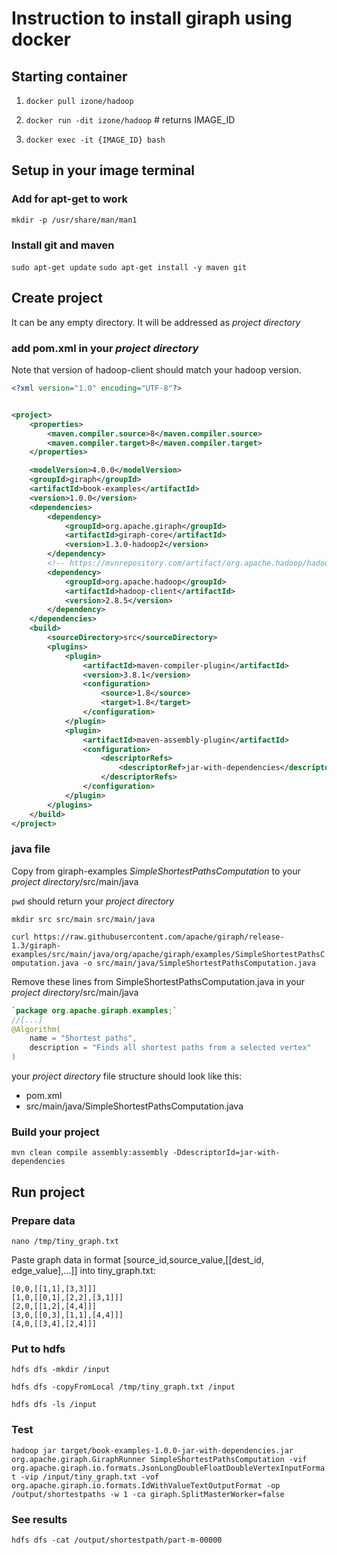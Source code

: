 # Instruction to install giraph using docker
## Starting container

1. `docker pull izone/hadoop`

2. `docker run -dit izone/hadoop` # returns IMAGE_ID

3. `docker exec -it {IMAGE_ID} bash `
## Setup in your image terminal
### Add for apt-get to work
`mkdir -p /usr/share/man/man1`
### Install git and maven
`sudo apt-get update`
`sudo apt-get install -y maven git`

## Create project
It can be any empty directory. It will be addressed as *project directory*
### add pom.xml in your *project directory*
Note that version of hadoop-client should match your hadoop version.

```xml
<?xml version="1.0" encoding="UTF-8"?>


<project>
    <properties>
        <maven.compiler.source>8</maven.compiler.source>
        <maven.compiler.target>8</maven.compiler.target>
    </properties>

    <modelVersion>4.0.0</modelVersion>
    <groupId>giraph</groupId>
    <artifactId>book-examples</artifactId>
    <version>1.0.0</version>
    <dependencies>
        <dependency>
            <groupId>org.apache.giraph</groupId>
            <artifactId>giraph-core</artifactId>
            <version>1.3.0-hadoop2</version>
        </dependency>
        <!-- https://mvnrepository.com/artifact/org.apache.hadoop/hadoop-client -->
        <dependency>
            <groupId>org.apache.hadoop</groupId>
            <artifactId>hadoop-client</artifactId>
            <version>2.8.5</version>
        </dependency>
    </dependencies>
    <build>
        <sourceDirectory>src</sourceDirectory>
        <plugins>
            <plugin>
                <artifactId>maven-compiler-plugin</artifactId>
                <version>3.8.1</version>
                <configuration>
                    <source>1.8</source>
                    <target>1.8</target>
                </configuration>
            </plugin>
            <plugin>
                <artifactId>maven-assembly-plugin</artifactId>
                <configuration>
                    <descriptorRefs>
                        <descriptorRef>jar-with-dependencies</descriptorRef>
                    </descriptorRefs>
                </configuration>
            </plugin>
        </plugins>
    </build>
</project>
```
### java file
Copy from giraph-examples *SimpleShortestPathsComputation* to your *project directory*/src/main/java

`pwd` should return your *project directory*

`mkdir src src/main src/main/java`

`curl https://raw.githubusercontent.com/apache/giraph/release-1.3/giraph-examples/src/main/java/org/apache/giraph/examples/SimpleShortestPathsComputation.java -o src/main/java/SimpleShortestPathsComputation.java`

Remove these lines from SimpleShortestPathsComputation.java in your *project directory*/src/main/java
```java
`package org.apache.giraph.examples;`
//[...]
@Algorithm(
    name = "Shortest paths",
    description = "Finds all shortest paths from a selected vertex"
)
```
your *project directory* file structure should look like this:
* pom.xml
* src/main/java/SimpleShortestPathsComputation.java

### Build your project
`mvn clean compile assembly:assembly -DdescriptorId=jar-with-dependencies`

## Run project
### Prepare data
`nano /tmp/tiny_graph.txt`

Paste graph data in format [source_id,source_value,[[dest_id, edge_value],...]] into tiny_graph.txt:

```
[0,0,[[1,1],[3,3]]]
[1,0,[[0,1],[2,2],[3,1]]]
[2,0,[[1,2],[4,4]]]
[3,0,[[0,3],[1,1],[4,4]]]
[4,0,[[3,4],[2,4]]]
```
### Put to hdfs
`hdfs dfs -mkdir /input`

`hdfs dfs -copyFromLocal /tmp/tiny_graph.txt /input`

`hdfs dfs -ls /input`

### Test
`hadoop jar target/book-examples-1.0.0-jar-with-dependencies.jar org.apache.giraph.GiraphRunner SimpleShortestPathsComputation -vif org.apache.giraph.io.formats.JsonLongDoubleFloatDoubleVertexInputFormat -vip /input/tiny_graph.txt -vof org.apache.giraph.io.formats.IdWithValueTextOutputFormat -op /output/shortestpaths -w 1 -ca giraph.SplitMasterWorker=false`

### See results
`hdfs dfs -cat /output/shortestpath/part-m-00000`

